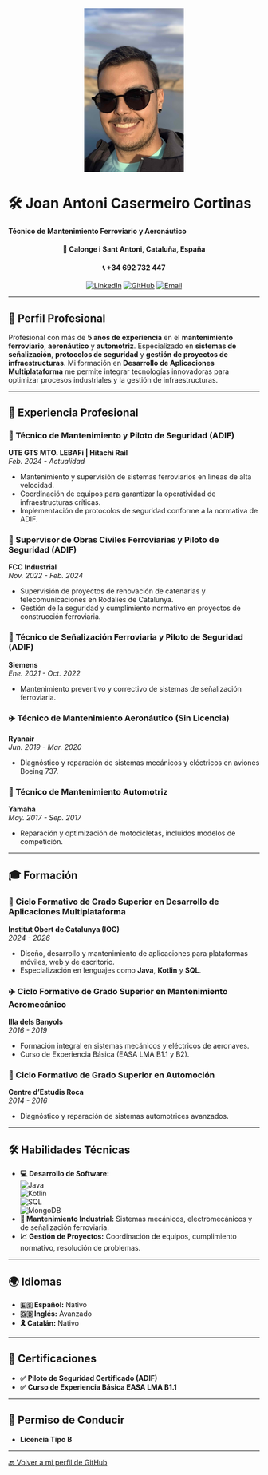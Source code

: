 <div align="center">
  <img src="https://github.com/tonicasermeiro/Pictures/blob/30f4002819d959e5758da11186aa5267112f7f0a/IMG_1324_Nero%20AI_Compress_High.jpeg?raw=true" alt="Foto Profesional" width="200px">
</div>

# 🛠️ **Joan Antoni Casermeiro Cortinas**  
**Técnico de Mantenimiento Ferroviario y Aeronáutico**  

<div align="center">
  
#### 📍 Calonge i Sant Antoni, Cataluña, España  

</div>
<div align="center">
  
#### 📞 +34 692 732 447

</div>

<div align="center">
  
[![LinkedIn](https://img.shields.io/badge/LinkedIn-0077B5?style=for-the-badge&logo=linkedin&logoColor=white)](https://www.linkedin.com/in/tonicasermeiro)
[![GitHub](https://img.shields.io/badge/GitHub-100000?style=for-the-badge&logo=github&logoColor=white)](https://github.com/tonicasermeiro)
[![Email](https://img.shields.io/badge/Apple_Mail-0078D4?style=for-the-badge&logo=apple&logoColor=white)](mailto:toni.casermeiro@icloud.com)

</div>

---

## **💼 Perfil Profesional**  
Profesional con más de **5 años de experiencia** en el **mantenimiento ferroviario**, **aeronáutico** y **automotriz**. Especializado en **sistemas de señalización**, **protocolos de seguridad** y **gestión de proyectos de infraestructuras**. Mi formación en **Desarrollo de Aplicaciones Multiplataforma** me permite integrar tecnologías innovadoras para optimizar procesos industriales y la gestión de infraestructuras.

---

## **💼 Experiencia Profesional**  

### **🚆 Técnico de Mantenimiento y Piloto de Seguridad (ADIF)**  
**UTE GTS MTO. LEBAFi | Hitachi Rail**  
_Feb. 2024 - Actualidad_  
- Mantenimiento y supervisión de sistemas ferroviarios en líneas de alta velocidad.  
- Coordinación de equipos para garantizar la operatividad de infraestructuras críticas.  
- Implementación de protocolos de seguridad conforme a la normativa de ADIF.  

### **🚂 Supervisor de Obras Civiles Ferroviarias y Piloto de Seguridad (ADIF)**  
**FCC Industrial**  
_Nov. 2022 - Feb. 2024_  
- Supervisión de proyectos de renovación de catenarias y telecomunicaciones en Rodalies de Catalunya.  
- Gestión de la seguridad y cumplimiento normativo en proyectos de construcción ferroviaria.  

### **🚉 Técnico de Señalización Ferroviaria y Piloto de Seguridad (ADIF)**  
**Siemens**  
_Ene. 2021 - Oct. 2022_  
- Mantenimiento preventivo y correctivo de sistemas de señalización ferroviaria.  

### **✈️ Técnico de Mantenimiento Aeronáutico (Sin Licencia)**  
**Ryanair**  
_Jun. 2019 - Mar. 2020_  
- Diagnóstico y reparación de sistemas mecánicos y eléctricos en aviones Boeing 737.  

### **🚗 Técnico de Mantenimiento Automotriz**  
**Yamaha**  
_May. 2017 - Sep. 2017_  
- Reparación y optimización de motocicletas, incluidos modelos de competición.  

---

## **🎓 Formación**  

### **📱 Ciclo Formativo de Grado Superior en Desarrollo de Aplicaciones Multiplataforma**  
**Institut Obert de Catalunya (IOC)**  
_2024 - 2026_  
- Diseño, desarrollo y mantenimiento de aplicaciones para plataformas móviles, web y de escritorio.  
- Especialización en lenguajes como **Java**, **Kotlin** y **SQL**.  

### **✈️ Ciclo Formativo de Grado Superior en Mantenimiento Aeromecánico**  
**Illa dels Banyols**  
_2016 - 2019_  
- Formación integral en sistemas mecánicos y eléctricos de aeronaves.  
- Curso de Experiencia Básica (EASA LMA B1.1 y B2).  

### **🚗 Ciclo Formativo de Grado Superior en Automoción**  
**Centre d’Estudis Roca**  
_2014 - 2016_  
- Diagnóstico y reparación de sistemas automotrices avanzados.  

---

## **🛠️ Habilidades Técnicas**  
- **💻 Desarrollo de Software:**  
  ![Java](https://img.shields.io/badge/Java-007396?style=flat&logo=java&logoColor=white)  
  ![Kotlin](https://img.shields.io/badge/Kotlin-7F52FF?style=flat&logo=kotlin&logoColor=white)  
  ![SQL](https://img.shields.io/badge/SQL-4479A1?style=flat&logo=mysql&logoColor=white)  
  ![MongoDB](https://img.shields.io/badge/MongoDB-47A248?style=flat&logo=mongodb&logoColor=white)  
- **🔧 Mantenimiento Industrial:** Sistemas mecánicos, electromecánicos y de señalización ferroviaria.  
- **📈 Gestión de Proyectos:** Coordinación de equipos, cumplimiento normativo, resolución de problemas.  

---

## **🌍 Idiomas**  
- **🇪🇸 Español:** Nativo  
- **🇬🇧 Inglés:** Avanzado  
- **🎗️ Catalán:** Nativo  

---

## **📜 Certificaciones**  
- **✅ Piloto de Seguridad Certificado (ADIF)**  
- **✅ Curso de Experiencia Básica EASA LMA B1.1**  

---

## **🚗 Permiso de Conducir**  
- **Licencia Tipo B**  

---

[🔙 Volver a mi perfil de GitHub](https://github.com/tonicasermeiro)
